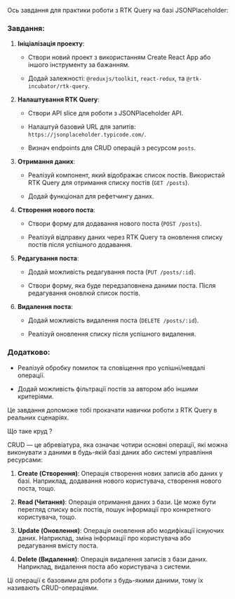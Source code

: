 Ось завдання для практики роботи з RTK Query на базі JSONPlaceholder:

### Завдання:

1. **Ініціалізація проекту**:

    - Створи новий проект з використанням Create React App або іншого інструменту за бажанням.

    - Додай залежності: `@reduxjs/toolkit`, `react-redux`, та `@rtk-incubator/rtk-query`.

2. **Налаштування RTK Query**:

    - Створи API slice для роботи з JSONPlaceholder API.

    - Налаштуй базовий URL для запитів: `https://jsonplaceholder.typicode.com/`.

    - Визнач endpoints для CRUD операцій з ресурсом `posts`.

3. **Отримання даних**:

    - Реалізуй компонент, який відображає список постів. Використай RTK Query для отримання списку постів (`GET /posts`).

    - Додай функціонал для рефетчингу даних.

4. **Створення нового поста**:

    - Створи форму для додавання нового поста (`POST /posts`).

    - Реалізуй відправку даних через RTK Query та оновлення списку постів після успішного додавання.

5. **Редагування поста**:

    - Додай можливість редагування поста (`PUT /posts/:id`).

    - Створи форму, яка буде передзаповнена даними поста. Після редагування оновлюй список постів.

6. **Видалення поста**:

    - Додай можливість видалення поста (`DELETE /posts/:id`).

    - Реалізуй оновлення списку після успішного видалення.

### Додатково:

- Реалізуй обробку помилок та сповіщення про успішні/невдалі операції.

- Додай можливість фільтрації постів за автором або іншими критеріями.

Це завдання допоможе тобі прокачати навички роботи з RTK Query в реальних сценаріях.

Що таке круд ?

CRUD — це абревіатура, яка означає чотири основні операції, які можна виконувати з даними в будь-якій базі даних або системі управління ресурсами:

1. **Create (Створення)**: Операція створення нових записів або даних у базі. Наприклад, додавання нового користувача, створення нового поста, тощо.

2. **Read (Читання)**: Операція отримання даних з бази. Це може бути перегляд списку всіх постів, пошук інформації про конкретного користувача, тощо.

3. **Update (Оновлення)**: Операція оновлення або модифікації існуючих даних. Наприклад, зміна інформації про користувача або редагування вмісту поста.

4. **Delete (Видалення)**: Операція видалення записів з бази даних. Наприклад, видалення поста або користувача з системи.

Ці операції є базовими для роботи з будь-якими даними, тому їх називають CRUD-операціями.
